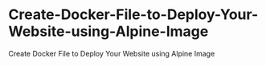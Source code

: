 # Create-Docker-File-to-Deploy-Your-Website-using-Alpine-Image
Create Docker File to Deploy Your Website using Alpine Image
